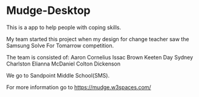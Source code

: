 # Mudge-Desktop

This is a app to help people with coping skills.

My team started this project when my design for change teacher saw the Samsung Solve For Tomarrow competition.

The team is consisted of:
Aaron Cornelius
Issac Brown
Keeten Day
Sydney Charlston
Elianna McDaniel
Colton Dickenson

We go to Sandpoint Middle School(SMS).

For more information go to https://mudge.w3spaces.com/
